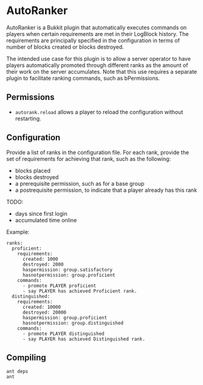 AutoRanker
==========

AutoRanker is a Bukkit plugin that automatically executes commands on players
when certain requirements are met in their LogBlock history. The requirements
are principally specified in the configuration in terms of number of blocks
created or blocks destroyed.

The intended use case for this plugin is to allow a server operator to have
players automatically promoted through different ranks as the amount of their
work on the server accumulates. Note that this use requires a separate plugin
to facilitate ranking commands, such as bPermissions.

Permissions
-----------

* `autorank.reload`
	allows a player to reload the configuration without restarting.

Configuration
-------------

Provide a list of ranks in the configuration file.
For each rank, provide the set of requirements for achieving that rank,
such as the following:

* blocks placed
* blocks destroyed
* a prerequisite permission, such as for a base group
* a postrequisite permission, to indicate that a player already has this rank

TODO:
* days since first login
* accumulated time online

Example:

    ranks:
      proficient:
        requirements:
          created: 1000
          destroyed: 2000
          haspermission: group.satisfactory
          hasnotpermission: group.proficient
        commands:
          - promote PLAYER proficient
          - say PLAYER has achieved Proficient rank.
      distinguished:
        requirements:
          created: 10000
          destroyed: 20000
          haspermission: group.proficient
          hasnotpermission: group.distinguished
        commands:
          - promote PLAYER distinguished
          - say PLAYER has achieved Distinguished rank.


Compiling
---------

    ant deps
    ant
